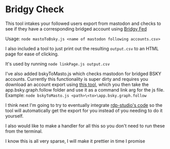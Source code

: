 # Bridgy Check

This tool intakes your followed users export from mastodon and checks to see if they have a corresponding bridged account using [Bridgy Fed](https://fed.brid.gy/)

Usage:
```node mastoToBsky.js <name of mastodon following accounts.csv>```

I also included a tool to just print out the resulting ```output.csv``` to an HTML page for ease of clicking.

It's used by running
```node linkPage.js output.csv```

I've also added bskyToMasto.js which checks mastodon for bridged BSKY accounts. Currently this functionality is super dirty and requires you download an account export using [this tool](https://github.com/rdp-studio/atproto-export/tree/main), which you then take the app.bsky.graph.follow folder and use it as a command link arg for the js file.
Example:
```node bskyToMasto.js <path>\<to>\app.bsky.graph.follow```

I think next I'm going to try to eventually integrate [rdp-studio's code](https://github.com/rdp-studio/atproto-export/tree/main) so the tool will automatically get the export for you instead of you needing to do it yourself.

I also would like to make a handler for all this so you don't need to run these from the terminal.

I know this is all very sparse, I will make it prettier in time I promise
